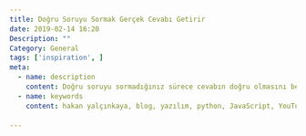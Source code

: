 ```yaml
---
title: Doğru Soruyu Sormak Gerçek Cevabı Getirir
date: 2019-02-14 16:20
Description: ""
Category: General
tags: ['inspiration', ]
meta:
  - name: description
    content: Doğru soruyu sormadığınız sürece cevabın doğru olmasını bekleyemezsiniz.
  - name: keywords
    content: hakan yalçınkaya, blog, yazılım, python, JavaScript, YouTube

---
```

<Title/>
![Albert Einstein](../img/proper-question-to-ask.png)

Doğru soruyu sormak bir sanattır. Doğru soruyu sormadığımızda gelecek çözümün de doğru olmasını beklemek mantıksız olur.

1998 yılında Urfa’da bir firmaya yazılım ve bilgisayar ağı kurmuştum. 1 hafta  eğitim verdikten sonra işlerimi tamamlayıp İstanbul’a geri döndüm. Aradan birkaç gün geçtikten sonra firmanın çalışanlarından Mustafa Bey aradı ve tüm sistemin çöktüğünü, hiçbir bilgisayarın çalışmadığını söyledi.

Ne yapacağımı şaşırmıştım. Eğer problemi çözemezsem Urfa'ya gitmem gerekebilirdi. O zamanlar Urfa'ya gitmek çok zaman aldığı için içimdeki endişe kat kat arttı :) hemen neler yapmam gerektiğini düşündüm, bilgisayarların kablosunu kontrol ettirdim, aradan yarım saat geçmişti ve herşeyi denettirdiğim halde halen sorunu çözememiştim.

Sonra biraz sakinleştim, olayı daha geniş bir çerçeveden görmem gerekiyordu çünkü ne yaptıysam sistem çalışmıyordu.. Daha sonra firmada klimaların olduğunu hatırladım. Sorduğum soru can alıcı bir soruydu;
**Mehmet Bey ofisinizdeki klimalar çalışıyor mu?**

*- Hayır.*

*- Neden çalışmıyor?*

*- Çünkü elektrik yok.*

Yaşadığım şoku halen hatırlıyorum :)

Yaşadığınız tecrübelerle birlikte doğru soruları sormak inanılmaz derecede önemlidir. Sorular limitsizdir ama doğru soru sorulursa cevabı muhakkak vardır.


::: warning Yine Einstein Diyor ki;
"Delilik: Aynı şeyleri tekrar tekrar yapıp farklı sonuçlar beklemek."
:::

*Umarım doğru cevaplardan çok doğru soruları ararsınız.*
